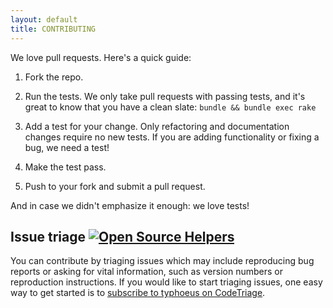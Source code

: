 ```yaml
---
layout: default
title: CONTRIBUTING
---
```


We love pull requests. Here's a quick guide:

1. Fork the repo.

2. Run the tests. We only take pull requests with passing tests, and it's great
to know that you have a clean slate: `bundle && bundle exec rake`

3. Add a test for your change. Only refactoring and documentation changes
require no new tests. If you are adding functionality or fixing a bug, we need
a test!

4. Make the test pass.

5. Push to your fork and submit a pull request.

And in case we didn't emphasize it enough: we love tests!

## Issue triage [![Open Source Helpers](https://www.codetriage.com/typhoeus/typhoeus/badges/users.svg)](https://www.codetriage.com/typhoeus/typhoeus)

You can contribute by triaging issues which may include reproducing bug reports or asking for vital information, such as version numbers or reproduction instructions. If you would like to start triaging issues, one easy way to get started is to [subscribe to typhoeus on CodeTriage](https://www.codetriage.com/typhoeus/typhoeus).
